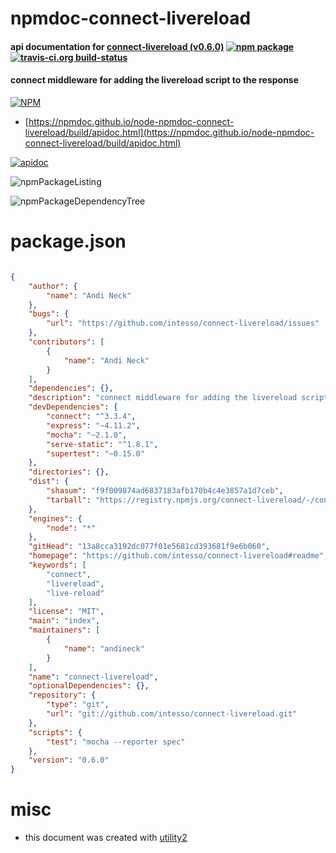 # npmdoc-connect-livereload

#### api documentation for  [connect-livereload (v0.6.0)](https://github.com/intesso/connect-livereload#readme)  [![npm package](https://img.shields.io/npm/v/npmdoc-connect-livereload.svg?style=flat-square)](https://www.npmjs.org/package/npmdoc-connect-livereload) [![travis-ci.org build-status](https://api.travis-ci.org/npmdoc/node-npmdoc-connect-livereload.svg)](https://travis-ci.org/npmdoc/node-npmdoc-connect-livereload)

#### connect middleware for adding the livereload script to the response

[![NPM](https://nodei.co/npm/connect-livereload.png?downloads=true&downloadRank=true&stars=true)](https://www.npmjs.com/package/connect-livereload)

- [https://npmdoc.github.io/node-npmdoc-connect-livereload/build/apidoc.html](https://npmdoc.github.io/node-npmdoc-connect-livereload/build/apidoc.html)

[![apidoc](https://npmdoc.github.io/node-npmdoc-connect-livereload/build/screenCapture.buildCi.browser.%252Ftmp%252Fbuild%252Fapidoc.html.png)](https://npmdoc.github.io/node-npmdoc-connect-livereload/build/apidoc.html)

![npmPackageListing](https://npmdoc.github.io/node-npmdoc-connect-livereload/build/screenCapture.npmPackageListing.svg)

![npmPackageDependencyTree](https://npmdoc.github.io/node-npmdoc-connect-livereload/build/screenCapture.npmPackageDependencyTree.svg)



# package.json

```json

{
    "author": {
        "name": "Andi Neck"
    },
    "bugs": {
        "url": "https://github.com/intesso/connect-livereload/issues"
    },
    "contributors": [
        {
            "name": "Andi Neck"
        }
    ],
    "dependencies": {},
    "description": "connect middleware for adding the livereload script to the response",
    "devDependencies": {
        "connect": "^3.3.4",
        "express": "~4.11.2",
        "mocha": "~2.1.0",
        "serve-static": "^1.8.1",
        "supertest": "~0.15.0"
    },
    "directories": {},
    "dist": {
        "shasum": "f9f009874ad6837183afb170b4c4e3857a1d7ceb",
        "tarball": "https://registry.npmjs.org/connect-livereload/-/connect-livereload-0.6.0.tgz"
    },
    "engines": {
        "node": "*"
    },
    "gitHead": "13a8cca3192dc077f01e5681cd393681f9e6b060",
    "homepage": "https://github.com/intesso/connect-livereload#readme",
    "keywords": [
        "connect",
        "livereload",
        "live-reload"
    ],
    "license": "MIT",
    "main": "index",
    "maintainers": [
        {
            "name": "andineck"
        }
    ],
    "name": "connect-livereload",
    "optionalDependencies": {},
    "repository": {
        "type": "git",
        "url": "git://github.com/intesso/connect-livereload.git"
    },
    "scripts": {
        "test": "mocha --reporter spec"
    },
    "version": "0.6.0"
}
```



# misc
- this document was created with [utility2](https://github.com/kaizhu256/node-utility2)
